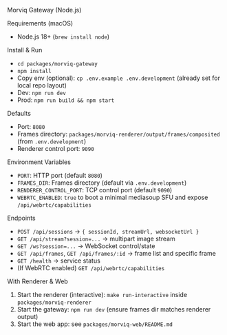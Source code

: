 Morviq Gateway (Node.js)

Requirements (macOS)
- Node.js 18+ (`brew install node`)

Install & Run
- `cd packages/morviq-gateway`
- `npm install`
- Copy env (optional): `cp .env.example .env.development` (already set for local repo layout)
- Dev: `npm run dev`
- Prod: `npm run build && npm start`

Defaults
- Port: `8080`
- Frames directory: `packages/morviq-renderer/output/frames/composited` (from `.env.development`)
- Renderer control port: `9090`

Environment Variables
- `PORT`: HTTP port (default `8080`)
- `FRAMES_DIR`: Frames directory (default via `.env.development`)
- `RENDERER_CONTROL_PORT`: TCP control port (default `9090`)
- `WEBRTC_ENABLED`: `true` to boot a minimal mediasoup SFU and expose `/api/webrtc/capabilities`

Endpoints
- `POST /api/sessions` → `{ sessionId, streamUrl, websocketUrl }`
- `GET /api/stream?session=...` → multipart image stream
- `GET /ws?session=...` → WebSocket control/state
- `GET /api/frames`, `GET /api/frames/:id` → frame list and specific frame
- `GET /health` → service status
- (If WebRTC enabled) `GET /api/webrtc/capabilities`

With Renderer & Web
1) Start the renderer (interactive): `make run-interactive` inside `packages/morviq-renderer`
2) Start the gateway: `npm run dev` (ensure frames dir matches renderer output)
3) Start the web app: see `packages/morviq-web/README.md`
